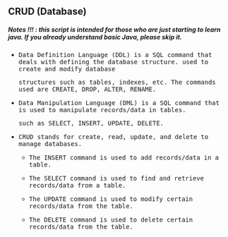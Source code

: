 ## CRUD (Database)
##### Notes !!! : this script is intended for those who are just starting to learn java. If you already understand basic Java, please skip it.

- <samp>Data Definition Language (DDL) is a SQL command that deals with defining the database structure. used to create and modify database</samp>

  <samp>structures such as tables, indexes, etc. The commands used are CREATE, DROP, ALTER, RENAME.</samp>
  
- <samp>Data Manipulation Language (DML) is a SQL command that is used to manipulate records/data in tables.</samp> 
 
  <samp>such as SELECT, INSERT, UPDATE, DELETE.</samp>
  
- <samp>CRUD stands for create, read, update, and delete to manage databases.<samp>

    - <samp>The INSERT command is used to add records/data in a table.</samp>

    - <samp>The SELECT command is used to find and retrieve records/data from a table.</samp>

    - <samp>The UPDATE command is used to modify certain records/data from the table.</samp>

    - <samp>The DELETE command is used to delete certain records/data from the table.</samp>
